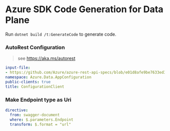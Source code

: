 # Azure SDK Code Generation for Data Plane

Run `dotnet build /t:GenerateCode` to generate code.

### AutoRest Configuration
> see https://aka.ms/autorest
``` yaml
input-file:
- https://github.com/Azure/azure-rest-api-specs/blob/e01d8afe9be7633ed36db014af16d47fec01f737/specification/appconfiguration/data-plane/Microsoft.AppConfiguration/stable/1.0/appconfiguration.json
namespace: Azure.Data.AppConfiguration
public-clients: true
title: ConfigurationClient
```

### Make Endpoint type as Uri

``` yaml
directive:
  from: swagger-document
  where: $.parameters.Endpoint
  transform: $.format = "url"
```